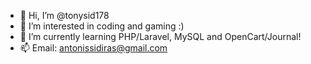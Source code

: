 - 👋 Hi, I’m @tonysid178
- 👀 I’m interested in coding and gaming :)
- 🌱 I’m currently learning PHP/Laravel, MySQL and OpenCart/Journal!
- 📫 Email: antonissidiras@gmail.com
